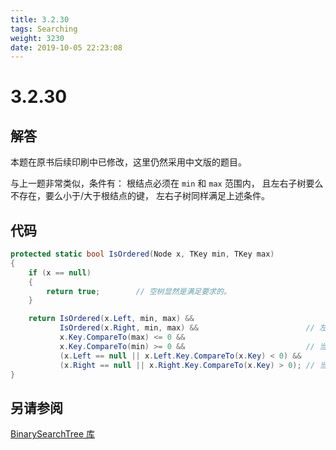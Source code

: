 ```yaml
---
title: 3.2.30
tags: Searching
weight: 3230
date: 2019-10-05 22:23:08
---
```


# 3.2.30


## 解答

本题在原书后续印刷中已修改，这里仍然采用中文版的题目。

与上一题非常类似，条件有：
根结点必须在 `min` 和 `max` 范围内，
且左右子树要么不存在，要么小于/大于根结点的键，
左右子树同样满足上述条件。

## 代码

```csharp
protected static bool IsOrdered(Node x, TKey min, TKey max)
{
    if (x == null)
    {
        return true;        // 空树显然是满足要求的。
    }

    return IsOrdered(x.Left, min, max) &&
           IsOrdered(x.Right, min, max) &&                        // 左右子树都满足要求。
           x.Key.CompareTo(max) <= 0 &&
           x.Key.CompareTo(min) >= 0 &&                           // 当前结点位于范围内。
           (x.Left == null || x.Left.Key.CompareTo(x.Key) < 0) &&
           (x.Right == null || x.Right.Key.CompareTo(x.Key) > 0); // 当前结点与子结点满足大小关系。
}
```

## 另请参阅

[BinarySearchTree 库](https://github.com/ikesnowy/Algorithms-4th-Edition-in-Csharp/tree/master/3%20Searching/3.2/BinarySearchTree)
